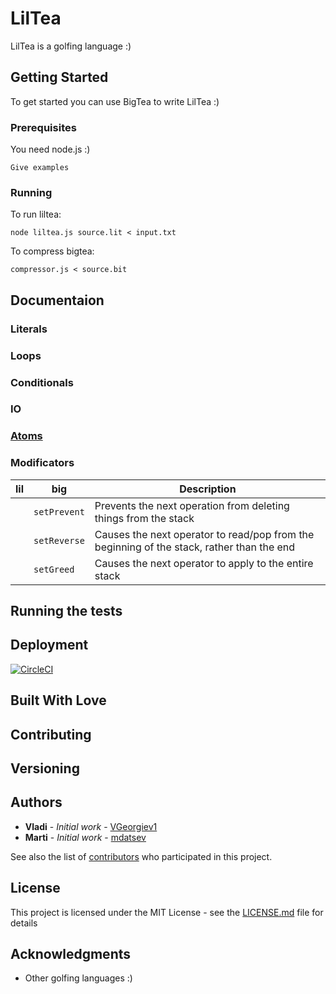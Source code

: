 # LilTea

LilTea is a golfing language :)

## Getting Started

To get started you can use BigTea to write LilTea :)

### Prerequisites

You need node.js :)

```
Give examples
```

### Running

To run liltea:

```
node liltea.js source.lit < input.txt
```

To compress bigtea:

```
compressor.js < source.bit
```

## Documentaion 
### Literals
### Loops
### Conditionals
### IO
### [Atoms](atoms.md)


### Modificators

| lil | big        | Description                                                                                 |
|-----|------------|---------------------------------------------------------------------------------------------|
|     | `setPrevent` | Prevents the next operation from deleting things from the stack                           |
|     | `setReverse` | Causes the next operator to read/pop from the beginning of the stack, rather than the end |
|     | `setGreed`   | Causes the next operator to apply to the entire stack                                     |


## Running the tests
## Deployment
[![CircleCI](https://circleci.com/gh/mdatsev/liltea.svg?style=svg)](https://circleci.com/gh/mdatsev/liltea)
## Built With Love
## Contributing
## Versioning 

## Authors

* **Vladi** - *Initial work* - [VGeorgiev1](https://github.com/VGeorgiev1)
* **Marti** - *Initial work* - [mdatsev](https://github.com/mdatsev)

See also the list of [contributors](https://github.com/your/project/contributors) who participated in this project.

## License

This project is licensed under the MIT License - see the [LICENSE.md](LICENSE.md) file for details

## Acknowledgments

* Other golfing languages :)
